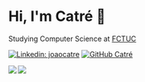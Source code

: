 # Hi, I'm Catré 👋

Studying Computer Science at [FCTUC](https://www.uc.pt/fctuc)

[![Linkedin: joaocatre](https://img.shields.io/badge/-joaocatre-blue?style=flat-square&logo=Linkedin&logoColor=white&link=https://www.linkedin.com/in/joaocatre/)](https://www.linkedin.com/in/joaocatre/)
[![GitHub Catré](https://img.shields.io/github/followers/Descatres?label=follow&style=social)](https://github.com/Descatres)


<!-- ![Stats](https://github-readme-stats.vercel.app/api?username=Descatres&show_icons=true&theme=dracula&count_private=true)
[![Catré's Wakatime](https://github-readme-stats.vercel.app/api/wakatime?username=Descatres)](https://github.com/anuraghazra/github-readme-stats)
[![Top Langs](https://github-readme-stats.vercel.app/api/top-langs/?username=anuraghazra&layout=compact)](https://github.com/anuraghazra/github-readme-stats)
-->

<a href="https://github-readme-stats.vercel.app/api?username=Descatres&show_icons=true&theme=dracula&count_private=true">
  <img align="left" src="https://github-readme-stats.vercel.app/api?username=Descatres&show_icons=true&count_private=true&theme=dracula" />
</a>
<a href="https://github.com/anuraghazra/github-readme-stats">
  <img align="center" src="https://github-readme-stats.vercel.app/api/wakatime?username=Descatres&theme=dracula" />
</a>
<!--<a href="https://github.com/anuraghazra/github-readme-stats">
  <img align="top-right" src="https://github-readme-stats.vercel.app/api/top-langs/?username=Descatres&layout=compact&count_private=true&theme=dracula" />
</a>

---

## Skills
[<img src='https://img.shields.io/badge/Python-3776AB?style=for-the-badge&logo=python&logoColor=white' alt='python' height='30'>](https://docs.python.org/3/)
[<img src='https://img.shields.io/badge/Java-ED8B00?style=for-the-badge&logo=java&logoColor=white' alt='java' height='30'>](https://docs.oracle.com/en/java/)
[<img src='https://img.shields.io/badge/C-00599C?style=for-the-badge&logo=c&logoColor=white' alt='c' height='30'>](https://devdocs.io/c/)-->
